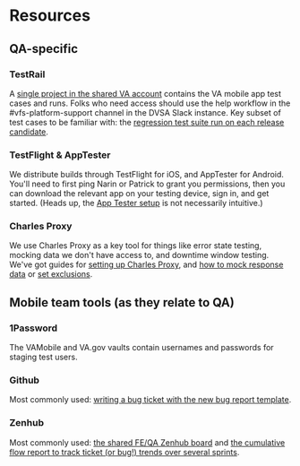 # Resources

## QA-specific 
### TestRail
A [single project in the shared VA account](https://dsvavsp.testrail.io/index.php?/runs/overview/29) contains the VA mobile app test cases and runs. Folks who need access should use the help workflow in the #vfs-platform-support channel in the DVSA Slack instance. Key subset of test cases to be familiar with: the [regression test suite run on each release candidate](https://dsvavsp.testrail.io/index.php?/suites/view/92&group_by=cases:section_id&group_order=desc&display_deleted_cases=0&group_id=2160).

### TestFlight & AppTester
We distribute builds through TestFlight for iOS, and AppTester for Android. You'll need to first ping Narin or Patrick to grant you permissions, then you can download the relevant app on your testing device, sign in, and get started. (Heads up, the [App Tester setup](https://docs.google.com/document/d/1UFuUHgzAZIPQolR_ja3qv6MnAqWgXL8tEQAX7h7FjzE/edit?usp=sharing) is not necessarily intuitive.)

### Charles Proxy
We use Charles Proxy as a key tool for things like error state testing, mocking data we don't have access to, and downtime window testing. We've got guides for [setting up Charles Proxy](https://docs.google.com/document/d/1nUJCIfGTap6RJK_E6xqiKF0OQ4yH-gmi/edit?usp=sharing&ouid=116379542377954476916&rtpof=true&sd=true), and [how to mock response data](https://docs.google.com/document/d/10qeXwn55uGnx9wXj0FmKdLyh-dxwDNWj/edit?usp=sharing&ouid=116379542377954476916&rtpof=true&sd=true) or [set exclusions](https://docs.google.com/document/d/1_obvBLHnTTNZGb5N1Rezq8duZhy-rZ1g/edit).

## Mobile team tools (as they relate to QA)
### 1Password
The VAMobile and VA.gov vaults contain usernames and passwords for staging test users.

### Github
Most commonly used: [writing a bug ticket with the new bug report template](https://github.com/department-of-veterans-affairs/va-mobile-app/issues/new?assignees=&labels=bug&template=bug-report.md&title=BUG+-+%5BSEVERITY%5D+-+%5BiOS%2FAndroid%2FAll%5D+-+%5BShort+description%5D). 

### Zenhub
Most commonly used: [the shared FE/QA Zenhub board](https://app.zenhub.com/workspaces/va-mobile-frontendqa-60f1a34998bc75000f2a489f/board) and [the cumulative flow report to track ticket (or bug!) trends over several sprints](https://app.zenhub.com/workspaces/va-mobile-frontendqa-60f1a34998bc75000f2a489f/reports/cumulative?df=05-02-2021&dr=12m&dt=05-02-2022&labels[]=bug&notLabels[]=&p[]=Closed&r=).


